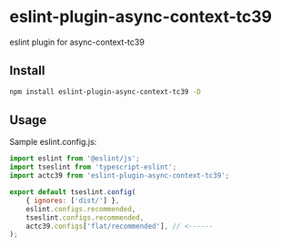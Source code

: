 # eslint-plugin-async-context-tc39
eslint plugin for async-context-tc39

## Install
```bash
npm install eslint-plugin-async-context-tc39 -D
```

## Usage
Sample eslint.config.js:
```js
import eslint from '@eslint/js';
import tseslint from 'typescript-eslint';
import actc39 from 'eslint-plugin-async-context-tc39';

export default tseslint.config(
    { ignores: ['dist/'] },
    eslint.configs.recommended,
    tseslint.configs.recommended,
    actc39.configs['flat/recommended'], // <------
);
```